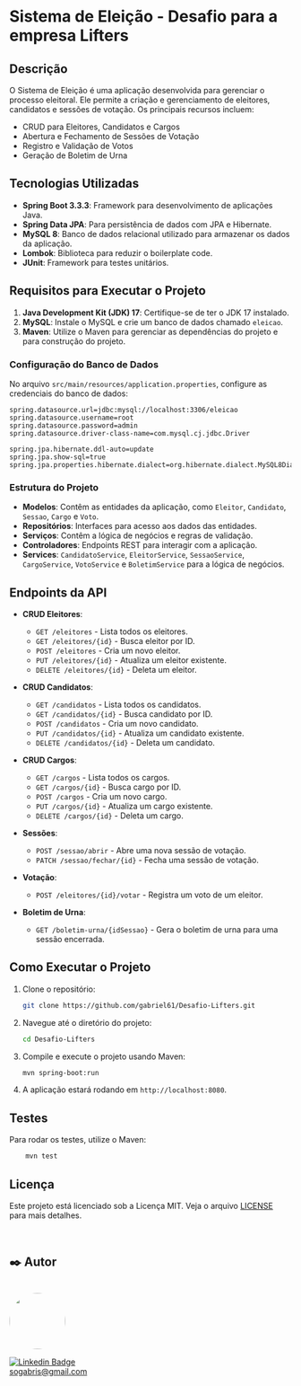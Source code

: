 # Sistema de Eleição - Desafio para a empresa Lifters

## Descrição

O Sistema de Eleição é uma aplicação desenvolvida para gerenciar o processo eleitoral. Ele permite a criação e gerenciamento de eleitores, candidatos e sessões de votação. Os principais recursos incluem:

- CRUD para Eleitores, Candidatos e Cargos
- Abertura e Fechamento de Sessões de Votação
- Registro e Validação de Votos
- Geração de Boletim de Urna

## Tecnologias Utilizadas

- **Spring Boot 3.3.3**: Framework para desenvolvimento de aplicações Java.
- **Spring Data JPA**: Para persistência de dados com JPA e Hibernate.
- **MySQL 8**: Banco de dados relacional utilizado para armazenar os dados da aplicação.
- **Lombok**: Biblioteca para reduzir o boilerplate code.
- **JUnit**: Framework para testes unitários.

## Requisitos para Executar o Projeto

1. **Java Development Kit (JDK) 17**: Certifique-se de ter o JDK 17 instalado.
2. **MySQL**: Instale o MySQL e crie um banco de dados chamado `eleicao`.
3. **Maven**: Utilize o Maven para gerenciar as dependências do projeto e para construção do projeto.

### Configuração do Banco de Dados

No arquivo `src/main/resources/application.properties`, configure as credenciais do banco de dados:

```properties
spring.datasource.url=jdbc:mysql://localhost:3306/eleicao
spring.datasource.username=root
spring.datasource.password=admin
spring.datasource.driver-class-name=com.mysql.cj.jdbc.Driver

spring.jpa.hibernate.ddl-auto=update
spring.jpa.show-sql=true
spring.jpa.properties.hibernate.dialect=org.hibernate.dialect.MySQL8Dialect
```

### Estrutura do Projeto 

* **Modelos**: Contêm as entidades da aplicação, como `Eleitor`, `Candidato`, `Sessao`, `Cargo` e `Voto`.
* **Repositórios**: Interfaces para acesso aos dados das entidades.
* **Serviços**: Contêm a lógica de negócios e regras de validação.
* **Controladores**: Endpoints REST para interagir com a aplicação.
* **Services**: `CandidatoService`, `EleitorService`, `SessaoService`, `CargoService`, `VotoService` e `BoletimService` para a lógica de negócios.

## Endpoints da API

- **CRUD Eleitores**:
  - `GET /eleitores` - Lista todos os eleitores.
  - `GET /eleitores/{id}` - Busca eleitor por ID.
  - `POST /eleitores` - Cria um novo eleitor.
  - `PUT /eleitores/{id}` - Atualiza um eleitor existente.
  - `DELETE /eleitores/{id}` - Deleta um eleitor.

- **CRUD Candidatos**:
  - `GET /candidatos` - Lista todos os candidatos.
  - `GET /candidatos/{id}` - Busca candidato por ID.
  - `POST /candidatos` - Cria um novo candidato.
  - `PUT /candidatos/{id}` - Atualiza um candidato existente.
  - `DELETE /candidatos/{id}` - Deleta um candidato.

- **CRUD Cargos**:
  - `GET /cargos` - Lista todos os cargos.
  - `GET /cargos/{id}` - Busca cargo por ID.
  - `POST /cargos` - Cria um novo cargo.
  - `PUT /cargos/{id}` - Atualiza um cargo existente.
  - `DELETE /cargos/{id}` - Deleta um cargo.

- **Sessões**:
  - `POST /sessao/abrir` - Abre uma nova sessão de votação.
  - `PATCH /sessao/fechar/{id}` - Fecha uma sessão de votação.

- **Votação**:
  - `POST /eleitores/{id}/votar` - Registra um voto de um eleitor.

- **Boletim de Urna**:
  - `GET /boletim-urna/{idSessao}` - Gera o boletim de urna para uma sessão encerrada.

## Como Executar o Projeto

1. Clone o repositório:
    
    ```bash
    git clone https://github.com/gabriel61/Desafio-Lifters.git
    ```
    
2. Navegue até o diretório do projeto:
    
    ```bash
    cd Desafio-Lifters
    ```
    
3. Compile e execute o projeto usando Maven:
    
    ```bash
    mvn spring-boot:run
    ```
    
4. A aplicação estará rodando em `http://localhost:8080`.

## Testes
Para rodar os testes, utilize o Maven:

```bash
    mvn test
```

## Licença

Este projeto está licenciado sob a Licença MIT. Veja o arquivo [LICENSE](LICENSE) para mais detalhes.

</br>

## ✒️ Autor

</br>

<a href="https://github.com/gabriel61">
 <img style="border-radius: 50%;" src="https://avatars.githubusercontent.com/gabriel61" width="100px;" alt=""/>
 <br />
 
 [![Linkedin Badge](https://img.shields.io/badge/-gabrielsampaio-blue?style=flat-square&logo=Linkedin&logoColor=white&link=https://www.linkedin.com/in/gabriel-oliveira-852759190/)](https://www.linkedin.com/in/gabriel-oliveira-852759190/)
<br>
sogabris@gmail.com
<br>
